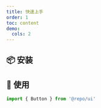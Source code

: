```yaml
---
title: 快速上手
order: 1
toc: content
demo:
  cols: 2
---
```


## 📦 安装

<InstallDependencies npm="$ npm install --save @repo/ui" yarn="$ yarn add @repo/ui" pnpm="$ pnpm add @repo/ui" bun="$ bun add @repo/ui"></InstallDependencies>

## 🔨 使用

```ts
import { Button } from '@repo/ui'
```
